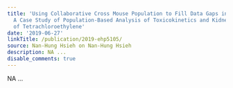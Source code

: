 ```yaml
---
title: 'Using Collaborative Cross Mouse Population to Fill Data Gaps in Risk Assessment:
  A Case Study of Population-Based Analysis of Toxicokinetics and Kidney Toxicodynamics
  of Tetrachloroethylene'
date: '2019-06-27'
linkTitle: /publication/2019-ehp5105/
source: Nan-Hung Hsieh on Nan-Hung Hsieh
description: NA ...
disable_comments: true
---
```

NA ...